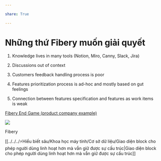 ---  
share: True  
---  
# Những thứ Fibery muốn giải quyết  
1.  Knowledge lives in many tools (Notion, Miro, Canny, Slack, Jira)  
2.  Discussions out of context  
3.  Customers feedback handling process is poor  
4.  Features prioritization process is ad-hoc and mostly based on gut feelings  
5.  Connection between features specification and features as work items is weak  
  
[Fibery End Game (product company example)](https://fibery.io/blog/fibery-end-game-product-company-example/)  
  
![](https://fibery.io/blog/knowledege-architecture-cheatsheet.png)  
  
  
Fibery  
  
[[../../../⚡Hiểu biết sâu/Khoa học máy tính/Cơ sở dữ liệu/Giao diện block cho phép người dùng linh hoạt hơn mà vẫn giữ được sự cấu trúc|Giao diện block cho phép người dùng linh hoạt hơn mà vẫn giữ được sự cấu trúc]]